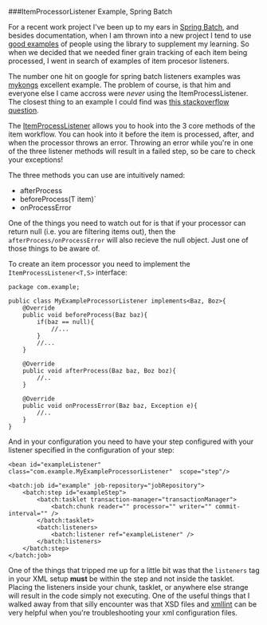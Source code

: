 ###ItemProcessorListener Example, Spring Batch

For a recent work project I've been up to my ears in [Spring Batch], and besides
documentation, when I am thrown into a new project I tend to use [good examples]
of people using the library to supplement my learning. So when we decided that we
needed finer grain tracking of each item being processed, I went in search of
examples of item procesor listeners. 

The number one hit on google for spring batch listeners examples was [mykongs]
excellent example. The problem of course, is that him and everyone else I came
accross were _never_ using the ItemProcessListener. The closest thing to an 
example I could find was [this stackoverflow question].

The [ItemProcessListener] allows you to hook into the 3 core methods of the item
workflow. You can hook into it before the item is processed, after, and when the
processor throws an error. Throwing an error while you're in one of the three
listener methods will result in a failed step, so be care to check your exceptions!

The three methods you can use are intuitively named:

- afterProcess
- beforeProcess(T item)`
- onProcessError

One of the things you need to watch out for is that if your processor can return
null (i.e. you are filtering items out), then the `afterProcess/onProcessError` 
will also recieve the null object. Just one of those things to be aware of.

To create an item processor you need to implement the `ItemProcessListener<T,S>` interface:

	package com.example;

	public class MyExampleProcessorListener implements<Baz, Boz>{
		@Override
		public void beforeProcess(Baz baz){
			if(baz == null){
				//...
			}
			//...
		}

		@Override
		public void afterProcess(Baz baz, Boz boz){
			//..
		}

		@Override
		public void onProcessError(Baz baz, Exception e){
			//..
		}
	}

And in your configuration you need to have your step configured with your listener
specified in the configuration of your step:


	<bean id="exampleListener" class="com.example.MyExampleProcessorListener"  scope="step"/>

	<batch:job id="example" job-repository="jobRepository">
		<batch:step id="exampleStep">
			<batch:tasklet transaction-manager="transactionManager">
				<batch:chunk reader="" processor="" writer="" commit-interval="" />
			</batch:tasklet>
			<batch:listeners>
				<batch:listener ref="exampleListener" />
			</batch:listeners>
		</batch:step>
	</batch:job>

One of the things that tripped me up for a little bit was that the `listeners` 
tag in your XML setup **must** be within the step and not inside the tasklet.
Placing the listeners inside your chunk, tasklet, or anywhere else strange 
will result in the code simply not executing. One of the useful things that 
I walked away from that silly encounter was that XSD files and [xmllint] can be
very helpful when you're troubleshooting your xml configuration files.


[Spring Batch]:http://projects.spring.io/spring-batch/
[good examples]:www.mkyong.com/tutorials/spring-batch-tutorial/
[mykongs]:www.mkyong.com/spring-batch/spring-batch-listeners-example/
[this stackoverflow question]:http://stackoverflow.com/questions/18417753/implementing-itemprocesslistener-for-a-chain-of-itemprocessors
[ItemProcessListener]:http://docs.spring.io/spring-batch/trunk/apidocs/org/springframework/batch/core/ItemProcessListener.html
[xmllint]:http://xmlsoft.org/xmllint.html